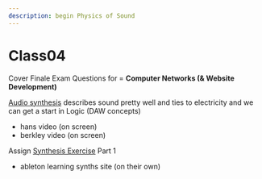 ```yaml
---
description: begin Physics of Sound
---
```


# Class04

Cover Finale Exam Questions for = **Computer Networks \(& Website Development\)**

[Audio synthesis](../units/analog-audio/audio-synthesis/) describes sound pretty well and ties to electricity and we can get a start in Logic \(DAW concepts\)

* hans video \(on screen\)
* berkley video \(on screen\)

Assign [Synthesis Exercise](../units/analog-audio/audio-synthesis/synthesis-exercise.md) Part 1

* ableton learning synths site \(on their own\)



